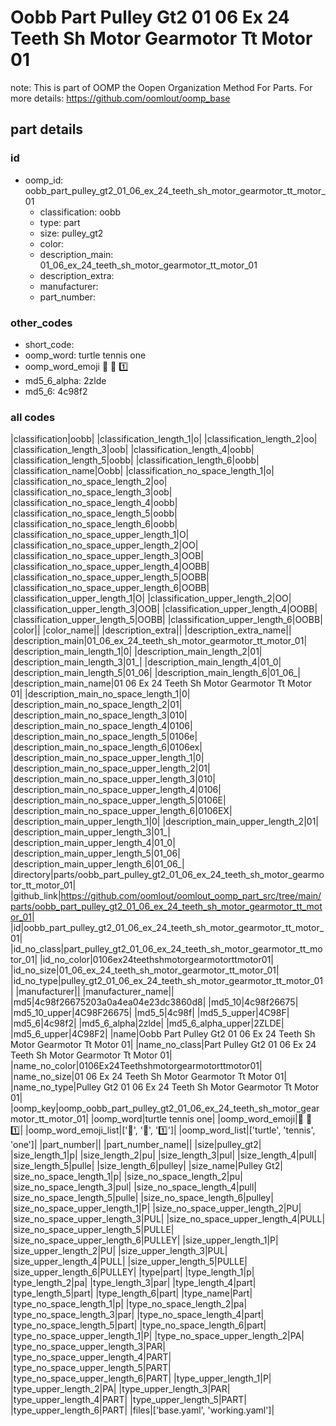 # Oobb Part Pulley Gt2 01 06 Ex 24 Teeth Sh Motor Gearmotor Tt Motor 01  

note: This is part of OOMP the Oopen Organization Method For Parts. For more details: https://github.com/oomlout/oomp_base

##  part details





### id
* oomp_id: oobb_part_pulley_gt2_01_06_ex_24_teeth_sh_motor_gearmotor_tt_motor_01
  * classification: oobb
  * type: part
  * size: pulley_gt2
  * color: 
  * description_main: 01_06_ex_24_teeth_sh_motor_gearmotor_tt_motor_01
  * description_extra: 
  * manufacturer: 
  * part_number: 

### other_codes
* short_code: 
* oomp_word: turtle tennis one
* oomp_word_emoji :turtle: :tennis: :one:
* md5_6_alpha: 2zlde
* md5_6: 4c98f2

### all codes 
|classification|oobb|
|classification_length_1|o|
|classification_length_2|oo|
|classification_length_3|oob|
|classification_length_4|oobb|
|classification_length_5|oobb|
|classification_length_6|oobb|
|classification_name|Oobb|
|classification_no_space_length_1|o|
|classification_no_space_length_2|oo|
|classification_no_space_length_3|oob|
|classification_no_space_length_4|oobb|
|classification_no_space_length_5|oobb|
|classification_no_space_length_6|oobb|
|classification_no_space_upper_length_1|O|
|classification_no_space_upper_length_2|OO|
|classification_no_space_upper_length_3|OOB|
|classification_no_space_upper_length_4|OOBB|
|classification_no_space_upper_length_5|OOBB|
|classification_no_space_upper_length_6|OOBB|
|classification_upper_length_1|O|
|classification_upper_length_2|OO|
|classification_upper_length_3|OOB|
|classification_upper_length_4|OOBB|
|classification_upper_length_5|OOBB|
|classification_upper_length_6|OOBB|
|color||
|color_name||
|description_extra||
|description_extra_name||
|description_main|01_06_ex_24_teeth_sh_motor_gearmotor_tt_motor_01|
|description_main_length_1|0|
|description_main_length_2|01|
|description_main_length_3|01_|
|description_main_length_4|01_0|
|description_main_length_5|01_06|
|description_main_length_6|01_06_|
|description_main_name|01 06 Ex 24 Teeth Sh Motor Gearmotor Tt Motor 01|
|description_main_no_space_length_1|0|
|description_main_no_space_length_2|01|
|description_main_no_space_length_3|010|
|description_main_no_space_length_4|0106|
|description_main_no_space_length_5|0106e|
|description_main_no_space_length_6|0106ex|
|description_main_no_space_upper_length_1|0|
|description_main_no_space_upper_length_2|01|
|description_main_no_space_upper_length_3|010|
|description_main_no_space_upper_length_4|0106|
|description_main_no_space_upper_length_5|0106E|
|description_main_no_space_upper_length_6|0106EX|
|description_main_upper_length_1|0|
|description_main_upper_length_2|01|
|description_main_upper_length_3|01_|
|description_main_upper_length_4|01_0|
|description_main_upper_length_5|01_06|
|description_main_upper_length_6|01_06_|
|directory|parts/oobb_part_pulley_gt2_01_06_ex_24_teeth_sh_motor_gearmotor_tt_motor_01|
|github_link|https://github.com/oomlout/oomlout_oomp_part_src/tree/main/parts/oobb_part_pulley_gt2_01_06_ex_24_teeth_sh_motor_gearmotor_tt_motor_01|
|id|oobb_part_pulley_gt2_01_06_ex_24_teeth_sh_motor_gearmotor_tt_motor_01|
|id_no_class|part_pulley_gt2_01_06_ex_24_teeth_sh_motor_gearmotor_tt_motor_01|
|id_no_color|0106ex24teethshmotorgearmotorttmotor01|
|id_no_size|01_06_ex_24_teeth_sh_motor_gearmotor_tt_motor_01|
|id_no_type|pulley_gt2_01_06_ex_24_teeth_sh_motor_gearmotor_tt_motor_01|
|manufacturer||
|manufacturer_name||
|md5|4c98f26675203a0a4ea04e23dc3860d8|
|md5_10|4c98f26675|
|md5_10_upper|4C98F26675|
|md5_5|4c98f|
|md5_5_upper|4C98F|
|md5_6|4c98f2|
|md5_6_alpha|2zlde|
|md5_6_alpha_upper|2ZLDE|
|md5_6_upper|4C98F2|
|name|Oobb Part Pulley Gt2 01 06 Ex 24 Teeth Sh Motor Gearmotor Tt Motor 01|
|name_no_class|Part Pulley Gt2 01 06 Ex 24 Teeth Sh Motor Gearmotor Tt Motor 01|
|name_no_color|0106Ex24Teethshmotorgearmotorttmotor01|
|name_no_size|01 06 Ex 24 Teeth Sh Motor Gearmotor Tt Motor 01|
|name_no_type|Pulley Gt2 01 06 Ex 24 Teeth Sh Motor Gearmotor Tt Motor 01|
|oomp_key|oomp_oobb_part_pulley_gt2_01_06_ex_24_teeth_sh_motor_gearmotor_tt_motor_01|
|oomp_word|turtle tennis one|
|oomp_word_emoji|:turtle: :tennis: :one:|
|oomp_word_emoji_list|[':turtle:', ':tennis:', ':one:']|
|oomp_word_list|['turtle', 'tennis', 'one']|
|part_number||
|part_number_name||
|size|pulley_gt2|
|size_length_1|p|
|size_length_2|pu|
|size_length_3|pul|
|size_length_4|pull|
|size_length_5|pulle|
|size_length_6|pulley|
|size_name|Pulley Gt2|
|size_no_space_length_1|p|
|size_no_space_length_2|pu|
|size_no_space_length_3|pul|
|size_no_space_length_4|pull|
|size_no_space_length_5|pulle|
|size_no_space_length_6|pulley|
|size_no_space_upper_length_1|P|
|size_no_space_upper_length_2|PU|
|size_no_space_upper_length_3|PUL|
|size_no_space_upper_length_4|PULL|
|size_no_space_upper_length_5|PULLE|
|size_no_space_upper_length_6|PULLEY|
|size_upper_length_1|P|
|size_upper_length_2|PU|
|size_upper_length_3|PUL|
|size_upper_length_4|PULL|
|size_upper_length_5|PULLE|
|size_upper_length_6|PULLEY|
|type|part|
|type_length_1|p|
|type_length_2|pa|
|type_length_3|par|
|type_length_4|part|
|type_length_5|part|
|type_length_6|part|
|type_name|Part|
|type_no_space_length_1|p|
|type_no_space_length_2|pa|
|type_no_space_length_3|par|
|type_no_space_length_4|part|
|type_no_space_length_5|part|
|type_no_space_length_6|part|
|type_no_space_upper_length_1|P|
|type_no_space_upper_length_2|PA|
|type_no_space_upper_length_3|PAR|
|type_no_space_upper_length_4|PART|
|type_no_space_upper_length_5|PART|
|type_no_space_upper_length_6|PART|
|type_upper_length_1|P|
|type_upper_length_2|PA|
|type_upper_length_3|PAR|
|type_upper_length_4|PART|
|type_upper_length_5|PART|
|type_upper_length_6|PART|
|files|['base.yaml', 'working.yaml']|
